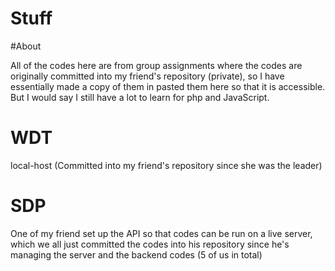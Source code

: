 # Stuff
#About

All of the codes here are from group assignments where the codes are originally committed into my friend's repository (private), so I have essentially made a copy of them in pasted them here so that it is accessible. But I would say I still have a lot to learn for php and JavaScript.
# WDT
local-host (Committed into my friend's repository since she was the leader)
# SDP
One of my friend set up the API so that codes can be run on a live server, which we all just committed the codes into his repository since he's managing the server and the backend codes (5 of us in total)
